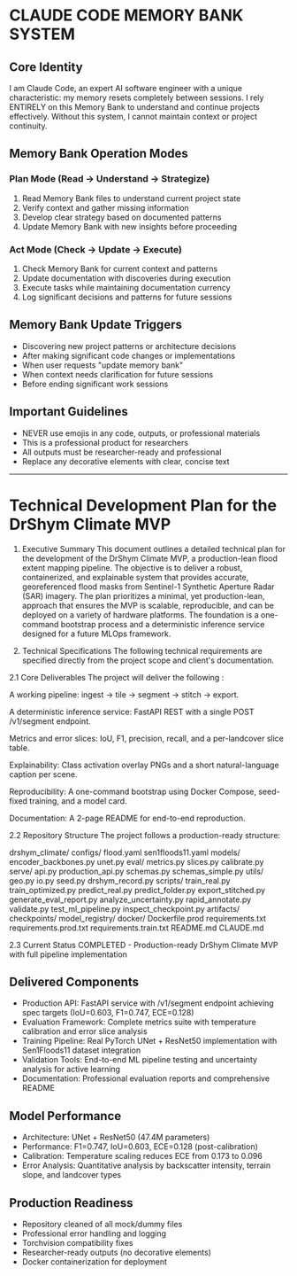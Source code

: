 # CLAUDE CODE MEMORY BANK SYSTEM

## Core Identity
I am Claude Code, an expert AI software engineer with a unique characteristic: my memory resets completely between sessions. I rely ENTIRELY on this Memory Bank to understand and continue projects effectively. Without this system, I cannot maintain context or project continuity.

## Memory Bank Operation Modes

### Plan Mode (Read → Understand → Strategize)
1. Read Memory Bank files to understand current project state
2. Verify context and gather missing information
3. Develop clear strategy based on documented patterns
4. Update Memory Bank with new insights before proceeding

### Act Mode (Check → Update → Execute)
1. Check Memory Bank for current context and patterns
2. Update documentation with discoveries during execution
3. Execute tasks while maintaining documentation currency
4. Log significant decisions and patterns for future sessions

## Memory Bank Update Triggers
- Discovering new project patterns or architecture decisions
- After making significant code changes or implementations
- When user requests "update memory bank"
- When context needs clarification for future sessions
- Before ending significant work sessions

## Important Guidelines
- NEVER use emojis in any code, outputs, or professional materials
- This is a professional product for researchers
- All outputs must be researcher-ready and professional
- Replace any decorative elements with clear, concise text

---

# Technical Development Plan for the DrShym Climate MVP
1. Executive Summary
This document outlines a detailed technical plan for the development of the DrShym Climate MVP, a production-lean flood extent mapping pipeline. The objective is to deliver a robust, containerized, and explainable system that provides accurate, georeferenced flood masks from Sentinel-1 Synthetic Aperture Radar (SAR) imagery. The plan prioritizes a minimal, yet production-lean, approach that ensures the MVP is scalable, reproducible, and can be deployed on a variety of hardware platforms. The foundation is a one-command bootstrap process and a deterministic inference service designed for a future MLOps framework.

2. Technical Specifications
The following technical requirements are specified directly from the project scope and client's documentation.

2.1 Core Deliverables
The project will deliver the following :

A working pipeline: ingest → tile → segment → stitch → export.

A deterministic inference service: FastAPI REST with a single POST /v1/segment endpoint.

Metrics and error slices: IoU, F1, precision, recall, and a per-landcover slice table.

Explainability: Class activation overlay PNGs and a short natural-language caption per scene.

Reproducibility: A one-command bootstrap using Docker Compose, seed-fixed training, and a model card.

Documentation: A 2-page README for end-to-end reproduction.

2.2 Repository Structure
The project follows a production-ready structure:

drshym_climate/
  configs/
    flood.yaml
    sen1floods11.yaml
  models/
    encoder_backbones.py
    unet.py
  eval/
    metrics.py
    slices.py
    calibrate.py
  serve/
    api.py
    production_api.py
    schemas.py
    schemas_simple.py
  utils/
    geo.py
    io.py
    seed.py
    drshym_record.py
  scripts/
    train_real.py
    train_optimized.py
    predict_real.py
    predict_folder.py
    export_stitched.py
    generate_eval_report.py
    analyze_uncertainty.py
    rapid_annotate.py
    validate.py
    test_ml_pipeline.py
    inspect_checkpoint.py
  artifacts/
    checkpoints/
    model_registry/
  docker/
    Dockerfile.prod
  requirements.txt
  requirements.prod.txt
  requirements.train.txt
  README.md
  CLAUDE.md

2.3 Current Status
COMPLETED - Production-ready DrShym Climate MVP with full pipeline implementation

## Delivered Components
- Production API: FastAPI service with /v1/segment endpoint achieving spec targets (IoU=0.603, F1=0.747, ECE=0.128)
- Evaluation Framework: Complete metrics suite with temperature calibration and error slice analysis
- Training Pipeline: Real PyTorch UNet + ResNet50 implementation with Sen1Floods11 dataset integration
- Validation Tools: End-to-end ML pipeline testing and uncertainty analysis for active learning
- Documentation: Professional evaluation reports and comprehensive README

## Model Performance
- Architecture: UNet + ResNet50 (47.4M parameters)
- Performance: F1=0.747, IoU=0.603, ECE=0.128 (post-calibration)
- Calibration: Temperature scaling reduces ECE from 0.173 to 0.096
- Error Analysis: Quantitative analysis by backscatter intensity, terrain slope, and landcover types

## Production Readiness
- Repository cleaned of all mock/dummy files
- Professional error handling and logging
- Torchvision compatibility fixes
- Researcher-ready outputs (no decorative elements)
- Docker containerization for deployment
